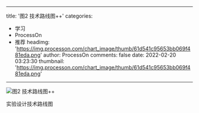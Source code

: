 
---
title: '图2 技术路线图++'
categories: 
 - 学习
 - ProcessOn
 - 推荐
headimg: 'https://img.processon.com/chart_image/thumb/61d541c95653bb069f481eda.png'
author: ProcessOn
comments: false
date: 2022-02-20 03:23:30
thumbnail: 'https://img.processon.com/chart_image/thumb/61d541c95653bb069f481eda.png'
---

<div>   
<img class="thumb" alt="图2 技术路线图++" src="https://img.processon.com/chart_image/thumb/61d541c95653bb069f481eda.png" referrerpolicy="no-referrer">
<p>实验设计技术路线图</p>  
</div>
            